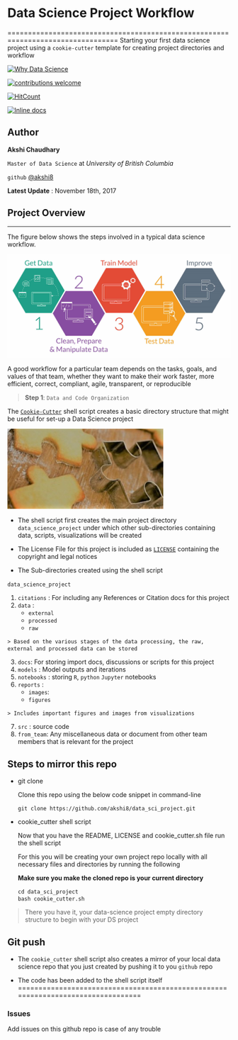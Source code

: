 # Data Science Project Workflow



=================================================================================
Starting your first data science project using a `cookie-cutter` template for creating project directories and workflow

[![Why Data Science](https://img.shields.io/badge/start%20with-why%3F-brightgreen.svg?style=flat)](https://ed.ted.com/lessons/hans-rosling-shows-the-best-stats-you-ve-ever-seen)

[![contributions welcome](https://img.shields.io/badge/contributions-welcome-brightgreen.svg?style=flat)](https://github.com/dwyl/esta/issues)

[![HitCount](http://hits.dwyl.io/akshi8/data_sci_project.svg)](http://hits.dwyl.io/akshi8/data_sci_project)

[![Inline docs](http://inch-ci.org/github/akshi8/data_sci_project.svg)](http://inch-ci.org/github//akshi8/data_sci_project)


## Author

**Akshi Chaudhary**

`Master of Data Science` at *University of British Columbia*

`github` [@akshi8](https://github.com/akshi8)

**Latest Update** : November 18th, 2017

## Project Overview
------------------------------------------------------------------------------------------------------
The figure below shows the steps involved in a typical data science workflow.  

 ![](DSF.png)

 A good workflow for a particular team depends on the tasks, goals,
and values of that team, whether they want to make their work
faster, more efficient, correct, compliant, agile, transparent, or
reproducible

> **Step 1**: `Data and Code Organization`

The [`Cookie-Cutter`](cookie_cutter.sh) shell script creates a basic directory structure that might be useful for set-up a Data Science project

![](cookie_cutter.png)


* The shell script first creates the main project directory `data_science_project` under which other sub-directories containing data, scripts, visualizations will be created

* The License File for this project is included as [`LICENSE`](LICENSE.txt) containing the copyright and legal notices

* The Sub-directories created using the shell script

 `data_science_project`

  1. `citations` : For including any References or Citation docs for this project
  2. `data` :
      * `external`
      * `processed`
      * `raw`

    > Based on the various stages of the data processing, the raw, external and processed data can be stored

  3. `docs`: For storing import docs, discussions or scripts for this project
  4. `models` : Model outputs and iterations
  5. `notebooks` : storing `R`, `python` `Jupyter` notebooks
  6. `reports` :
      * `images`:
      * `figures`

    > Includes important figures and images from visualizations

  7. `src` : source code
  8. `from_team`: Any miscellaneous data or document from other team members that is relevant for the project


## Steps to mirror this repo

* git clone

    Clone this repo using the below code snippet in command-line

      git clone https://github.com/akshi8/data_sci_project.git

* cookie_cutter shell script

  Now that you have the README, LICENSE and cookie_cutter.sh file run the shell script

  For this you will be creating your own project repo locally with all necessary files and directories by running the following

  **Make sure you make the cloned repo is your current directory**

      cd data_sci_project
      bash cookie_cutter.sh

> There you have it, your data-science project empty directory structure to begin with your DS project

## Git push

* The `cookie_cutter` shell script also creates a mirror of your local data science repo that you just created by pushing it to you `github` repo

* The code has been added to the shell script itself
=================================================================================
### Issues

Add issues on this github repo is case of any trouble
